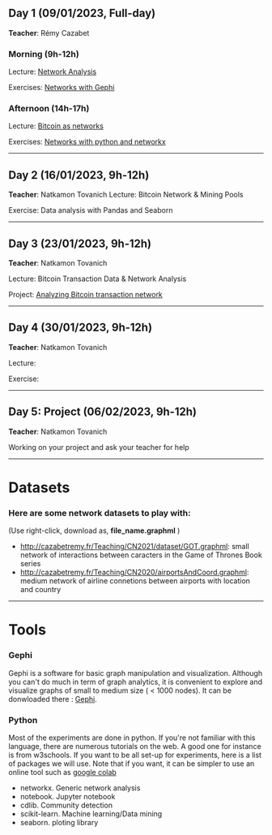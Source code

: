 ## Day 1 (09/01/2023, Full-day)
**Teacher**: Rémy Cazabet
### Morning (9h-12h)
Lecture: [Network Analysis](http://cazabetremy.fr/Teaching/bitcoinClass/2023/Graphs_aggregatedFTD.pdf)

Exercises: [Networks with Gephi](http://cazabetremy.fr/Teaching/bitcoinClass/2023/CN_Experiments.pdf)

### Afternoon (14h-17h)
Lecture: [Bitcoin as networks](http://cazabetremy.fr/Teaching/bitcoinClass/2023/Bitcoin-Intro-asNetwork.pdf)

Exercises: [Networks with python and networkx](http://cazabetremy.fr/Teaching/bitcoinClass/2023/networkx.pdf)

-------

## Day 2 (16/01/2023, 9h-12h)
**Teacher**: Natkamon Tovanich
Lecture: Bitcoin Network & Mining Pools

Exercise: Data analysis with Pandas and Seaborn

-------

## Day 3 (23/01/2023, 9h-12h)
**Teacher**: Natkamon Tovanich

Lecture: Bitcoin Transaction Data & Network Analysis

Project: [Analyzing Bitcoin transaction network](https://github.com/Yquetzal/Bitcoin-Datathon)

-------

## Day 4 (30/01/2023, 9h-12h)
**Teacher**: Natkamon Tovanich

Lecture:

Exercise:

-------

## Day 5: Project (06/02/2023, 9h-12h)
**Teacher**: Natkamon Tovanich

Working on your project and ask your teacher for help

------
# Datasets
### Here are some network datasets to play with:
(Use right-click, download as, **file_name.graphml** )
* http://cazabetremy.fr/Teaching/CN2021/dataset/GOT.graphml: small network of interactions between caracters in the Game of Thrones Book series
* http://cazabetremy.fr/Teaching/CN2020/airportsAndCoord.graphml: medium network of airline connetions between airports with location and country

 
------
# Tools
### Gephi
Gephi is a software for basic graph manipulation and visualization. Although you can't do much in term of graph analytics, it is convenient to explore and visualize graphs of small to medium size ( < 1000 nodes). 
It can be donwloaded there : [Gephi](http://gephi.org). 

### Python
Most of the experiments are done in python. If you're not familiar with this language, there are numerous tutorials on the web. A good one for instance is from w3schools. If you want to be all set-up for experiments, here is a list of packages we will use. Note that if you want, it can be simpler to use an online tool such as [google colab](https://colab.research.google.com)
* networkx. Generic network analysis
* notebook. Jupyter notebook
* cdlib. Community detection
* scikit-learn. Machine learning/Data mining
* seaborn. ploting library
